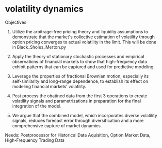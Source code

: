 # volatility dynamics
Objectives:
1. Utilize the arbitrage-free pricing theory and liquidity assumptions to demonstrate that the market's collective estimation of volatility through option pricing converges to actual volatility in the limit. This will be done in Black_Sholes_Merton.py

2. Apply the theory of stationary stochastic processes and empirical observations of financial markets to show that high-frequency data exhibit patterns that can be captured and used for predictive modeling.

3. Leverage the properties of fractional Brownian motion, especially its self-similarity and long-range dependence, to establish its effect on modeling financial markets' volatility.

4. Post process the obatined data from the first 3 operations to create volatility signals and parametrizations in preparation for the final integration of the model.

5. We argue that the combined model, which incorporates diverse volatility signals, reduces forecast error through diversification and a more comprehensive capture of market dynamics.

Needs: Postprocessor for Historical Data Aquisition, Option Market Data, High-Frequency Trading Data
